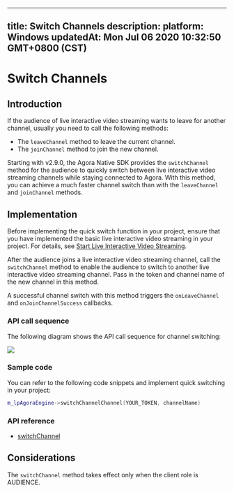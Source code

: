 
---
title: Switch Channels
description: 
platform: Windows
updatedAt: Mon Jul 06 2020 10:32:50 GMT+0800 (CST)
---
# Switch Channels
## Introduction

If the audience of live interactive video streaming wants to leave for another channel, usually you need to call the following methods:

- The `leaveChannel` method to leave the current channel.
- The `joinChannel` method to join the new channel.

Starting with v2.9.0, the Agora Native SDK provides the `switchChannel` method for the audience to quickly switch between live interactive video streaming channels while staying connected to Agora. With this method, you can achieve a much faster channel switch than with the `leaveChannel` and `joinChannel` methods. 

## Implementation

Before implementing the quick switch function in your project, ensure that you have implemented the basic live interactive video streaming in your project. For details, see [Start Live Interactive Video Streaming](../../en/Audio%20Broadcast/start_live_windows.md).

After the audience joins a live interactive video streaming channel, call the `switchChannel` method to enable the audience to switch to another live interactive video streaming channel. Pass in the token and channel name of the new channel in this method.

A successful channel switch with this method triggers the `onLeaveChannel` and `onJoinChannelSuccess` callbacks.

### API call sequence

The following diagram shows the API call sequence for channel switching:

![](https://web-cdn.agora.io/docs-files/1569229455514)

### Sample code

You can refer to the following code snippets and implement quick switching in your project:

```C++
m_lpAgoraEngine->switchChannelChannel(YOUR_TOKEN, channelName)
```

### API reference

- [switchChannel](https://docs.agora.io/en/Audio%20Broadcast/API%20Reference/cpp/classagora_1_1rtc_1_1_i_rtc_engine.html#a3eb5ee494ce124b34609c593719c89ab)

## Considerations

The `switchChannel` method takes effect only when the client role is AUDIENCE.
